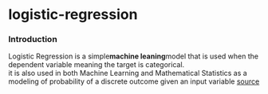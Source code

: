 # logistic-regression
### Introduction
Logistic Regression is a simple**machine leaning**model that is used when the dependent variable meaning the target is categorical.<br>
it is also used in both Machine Learning and Mathematical Statistics as a modeling of probability of a discrete outcome given an input variable [source](https://www.sciencedirect.com/topics/computer-science/logistic-regression)

